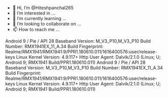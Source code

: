 - 👋 Hi, I’m @Hiteshpanchal265
- 👀 I’m interested in ...
- 🌱 I’m currently learning ...
- 💞️ I’m looking to collaborate on ...
- 📫 How to reach me ...

<!---
Hiteshpanchal265/Hiteshpanchal265 is a ✨ special ✨ repository because its `README.md` (this file) appears on your GitHub profile.
You can click the Preview link to take a look at your changes.
--->
Android 9 / Pie / API 28
Baseband Version: M_V3_P10,M_V3_P10
Build Number: RMX1941EX_11_A.34
Build Fingerprint: Realme/RMX1941/RMX1941:9/PPR1.180610.011/1616400576:user/release-keys
Linux Kernel Version: 4.9.117+
Http User Agent: Dalvik/2.1.0 (Linux; U; Android 9; RMX1941 Build/PPR1.180610.011)
Android 9 / Pie / API 28
Baseband Version: M_V3_P10,M_V3_P10
Build Number: RMX1941EX_11_A.34
Build Fingerprint: Realme/RMX1941/RMX1941:9/PPR1.180610.011/1616400576:user/release-keys
Linux Kernel Version: 4.9.117+
Http User Agent: Dalvik/2.1.0 (Linux; U; Android 9; RMX1941 Build/PPR1.180610.011)
